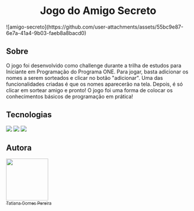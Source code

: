 <h1 align="center"> Jogo do Amigo Secreto </h1>
![amigo-secreto](https://github.com/user-attachments/assets/55bc9e87-6e7a-41a4-9b03-faeb8a8bacd0)


<h2> Sobre</h2>
O jogo foi desenvolvido como challenge durante a trilha de estudos para Iniciante em Programação do Programa ONE. Para jogar, basta adicionar os nomes a serem sorteados e clicar no botão "adicionar". Uma das funcionalidades criadas é que os nomes aparecerão na tela. Depois, é só clicar em sortear amigo e pronto! O jogo foi uma forma de colocar os conhecimentos básicos de programação em prática!


##  Tecnologias
<div>
  <img src="https://img.shields.io/badge/HTML-239120?style=for-the-badge&logo=html5&logoColor=white">
  <img src="https://img.shields.io/badge/CSS-239120?&style=for-the-badge&logo=css3&logoColor=white">
  <img src="https://img.shields.io/badge/JavaScript-F7DF1E?style=for-the-badge&logo=javascript&logoColor=black">
</div>

## Autora
[<img loading="lazy" src="https://avatars.githubusercontent.com/u/79697077?v=4" width=115><br><sub>Tatiana Gomes Pereira</sub>](https://github.com/TatiPereira2605)
